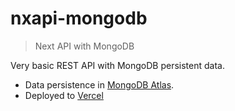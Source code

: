 # nxapi-mongodb
> Next API with MongoDB

Very basic REST API with MongoDB persistent data.

- Data persistence in [MongoDB Atlas](https://www.mongodb.com/atlas/database). 
- Deployed to [Vercel](https://nxapi-mongodb.vercel.app)

